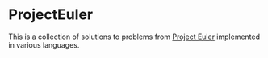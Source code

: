 # ProjectEuler

This is a collection of solutions to problems from [Project Euler](https://projecteuler.net/) implemented in various languages.
